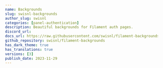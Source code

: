 ```yaml
---
name: Backgrounds
slug: swisnl-backgrounds
author_slug: swisnl
categories: [panel-authentication]
description: Beautiful backgrounds for Filament auth pages.
discord_url:
docs_url: https://raw.githubusercontent.com/swisnl/filament-backgrounds/main/README.md
github_repository: swisnl/filament-backgrounds
has_dark_theme: true
has_translations: true
versions: [3]
publish_date: 2023-11-29
---
```

